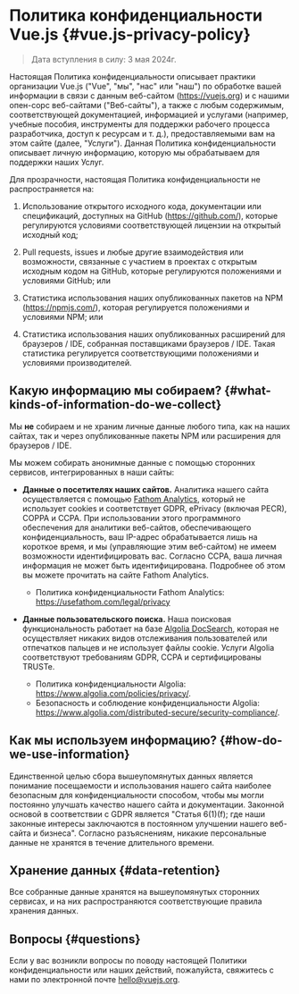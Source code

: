 # Политика конфиденциальности Vue.js {#vue.js-privacy-policy}

> Дата вступления в силу: 3 мая 2024г.

Настоящая Политика конфиденциальности описывает практики организации Vue.js ("Vue", "мы", "нас" или "наш") по обработке вашей информации в связи с данным веб-сайтом (https://vuejs.org) и с нашими опен-сорс веб-сайтами ("Веб-сайты"), а также с любым содержимым, соответствующей документацией, информацией и услугами (например, учебные пособия, инструменты для поддержки рабочего процесса разработчика, доступ к ресурсам и т. д.), предоставляемыми вам на этом сайте (далее, "Услуги"). Данная Политика конфиденциальности описывает личную информацию, которую мы обрабатываем для поддержки наших Услуг.

Для прозрачности, настоящая Политика конфиденциальности не распространяется на:

1. Использование открытого исходного кода, документации или спецификаций, доступных на GitHub (https://github.com/), которые регулируются условиями соответствующей лицензии на открытый исходный код;

2. Pull requests, issues и любые другие взаимодействия или возможности, связанные с участием в проектах с открытым исходным кодом на GitHub, которые регулируются положениями и условиями GitHub; или

3. Статистика использования наших опубликованных пакетов на NPM (https://npmjs.com/), которая регулируется положениями и условиями NPM; или

4.  Статистика использования наших опубликованных расширений для браузеров / IDE, собранная поставщиками браузеров / IDE. Такая статистика регулируется соответствующими положениями и условиями производителей.

## Какую информацию мы собираем? {#what-kinds-of-information-do-we-collect}

Мы **не** собираем и не храним личные данные любого типа, как на наших сайтах, так и через опубликованные пакеты NPM или расширения для браузеров / IDE.

Мы можем собирать анонимные данные с помощью сторонних сервисов, интегрированных в наши сайты:

- **Данные о посетителях наших сайтов.** Аналитика нашего сайта осуществляется с помощью [Fathom Analytics](https://usefathom.com/), который не использует cookies и соответствует GDPR, ePrivacy (включая PECR), COPPA и CCPA. При использовании этого программного обеспечения для аналитики веб-сайтов, обеспечивающего конфиденциальность, ваш IP-адрес обрабатывается лишь на короткое время, и мы (управляющие этим веб-сайтом) не имеем возможности идентифицировать вас. Согласно CCPA, ваша личная информация не может быть идентифицирована. Подробнее об этом вы можете прочитать на сайте Fathom Analytics.

  - Политика конфиденциальности Fathom Analytics: https://usefathom.com/legal/privacy

- **Данные пользовательского поиска.** Наша поисковая функциональность работает на базе [Algolia DocSearch](https://docsearch.algolia.com/), которая не осуществляет никаких видов отслеживания пользователей или отпечатков пальцев и не использует файлы cookie. Услуги Algolia соответствуют требованиям GDPR, CCPA и сертифицированы TRUSTe.

  - Политика конфиденциальности Algolia: https://www.algolia.com/policies/privacy/.
  - Безопасность и соблюдение конфиденциальности Algolia: https://www.algolia.com/distributed-secure/security-compliance/.

## Как мы используем информацию? {#how-do-we-use-information}

Единственной целью сбора вышеупомянутых данных является понимание посещаемости и использования нашего сайта наиболее безопасным для конфиденциальности способом, чтобы мы могли постоянно улучшать качество нашего сайта и документации. Законной основой в соответствии с GDPR является "Статья 6(1)(f); где наши законные интересы заключаются в постоянном улучшении нашего веб-сайта и бизнеса". Согласно разъяснениям, никакие персональные данные не хранятся в течение длительного времени.

## Хранение данных {#data-retention}

Все собранные данные хранятся на вышеупомянутых сторонних сервисах, и на них распространяются соответствующие правила хранения данных.

## Вопросы {#questions}

Если у вас возникли вопросы по поводу настоящей Политики конфиденциальности или наших действий, пожалуйста, свяжитесь с нами по электронной почте hello@vuejs.org.
